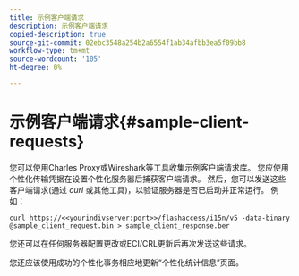 ```yaml
---
title: 示例客户端请求
description: 示例客户端请求
copied-description: true
source-git-commit: 02ebc3548a254b2a6554f1ab34afbb3ea5f09bb8
workflow-type: tm+mt
source-wordcount: '105'
ht-degree: 0%

---
```


# 示例客户端请求{#sample-client-requests}

您可以使用Charles Proxy或Wireshark等工具收集示例客户端请求库。 您应使用个性化传输凭据在设置个性化服务器后捕获客户端请求。 然后，您可以发送这些客户端请求(通过 *curl* 或其他工具)，以验证服务器是否已启动并正常运行。 例如：

```
curl https://<<yourindivserver:port>>/flashaccess/i15n/v5 -­data-binary  
@sample_client_request.bin > sample_client_response.ber
```

您还可以在任何服务器配置更改或ECI/CRL更新后再次发送这些请求。

您还应该使用成功的个性化事务相应地更新“个性化统计信息”页面。

